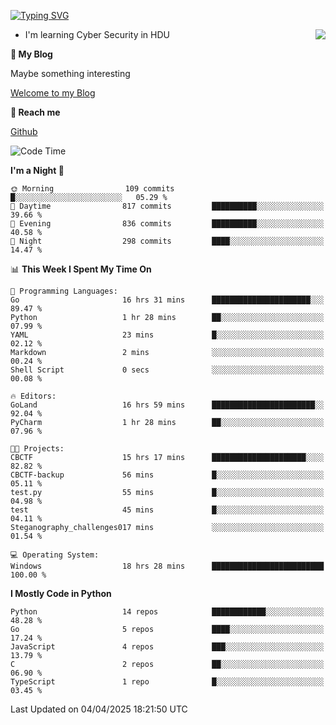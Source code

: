[![Typing SVG](https://readme-typing-svg.herokuapp.com?font=Fira+Code&pause=1000&random=false&width=450&height=60&lines=Hello+%F0%9F%91%8B%F0%9F%8F%BB;I'm+JBNRZ)](https://git.io/typing-svg)

<a href="#">
  <img align="right" src="https://github-readme-stats.vercel.app/api?username=JBNRZ&show_icons=true&bg_color=15,f2f7fd,E0EAFC" />
</a>

- I'm learning Cyber Security in HDU

 **🌱 My Blog**

Maybe something interesting

[Welcome to my Blog](https://jbnrz.com.cn/)

 **💬 Reach me** 

[Github](https://github.com/JBNRZ)


<!--START_SECTION:waka-->
![Code Time](http://img.shields.io/badge/Code%20Time-1%2C103%20hrs%2059%20mins-blue)

**I'm a Night 🦉** 

```text
🌞 Morning                109 commits         █░░░░░░░░░░░░░░░░░░░░░░░░   05.29 % 
🌆 Daytime                817 commits         ██████████░░░░░░░░░░░░░░░   39.66 % 
🌃 Evening                836 commits         ██████████░░░░░░░░░░░░░░░   40.58 % 
🌙 Night                  298 commits         ████░░░░░░░░░░░░░░░░░░░░░   14.47 % 
```


📊 **This Week I Spent My Time On** 

```text
💬 Programming Languages: 
Go                       16 hrs 31 mins      ██████████████████████░░░   89.47 % 
Python                   1 hr 28 mins        ██░░░░░░░░░░░░░░░░░░░░░░░   07.99 % 
YAML                     23 mins             █░░░░░░░░░░░░░░░░░░░░░░░░   02.12 % 
Markdown                 2 mins              ░░░░░░░░░░░░░░░░░░░░░░░░░   00.24 % 
Shell Script             0 secs              ░░░░░░░░░░░░░░░░░░░░░░░░░   00.08 % 

🔥 Editors: 
GoLand                   16 hrs 59 mins      ███████████████████████░░   92.04 % 
PyCharm                  1 hr 28 mins        ██░░░░░░░░░░░░░░░░░░░░░░░   07.96 % 

🐱‍💻 Projects: 
CBCTF                    15 hrs 17 mins      █████████████████████░░░░   82.82 % 
CBCTF-backup             56 mins             █░░░░░░░░░░░░░░░░░░░░░░░░   05.11 % 
test.py                  55 mins             █░░░░░░░░░░░░░░░░░░░░░░░░   04.98 % 
test                     45 mins             █░░░░░░░░░░░░░░░░░░░░░░░░   04.11 % 
Steganography_challenges017 mins             ░░░░░░░░░░░░░░░░░░░░░░░░░   01.54 % 

💻 Operating System: 
Windows                  18 hrs 28 mins      █████████████████████████   100.00 % 
```

**I Mostly Code in Python** 

```text
Python                   14 repos            ████████████░░░░░░░░░░░░░   48.28 % 
Go                       5 repos             ████░░░░░░░░░░░░░░░░░░░░░   17.24 % 
JavaScript               4 repos             ███░░░░░░░░░░░░░░░░░░░░░░   13.79 % 
C                        2 repos             ██░░░░░░░░░░░░░░░░░░░░░░░   06.90 % 
TypeScript               1 repo              █░░░░░░░░░░░░░░░░░░░░░░░░   03.45 % 
```




 Last Updated on 04/04/2025 18:21:50 UTC
<!--END_SECTION:waka-->
